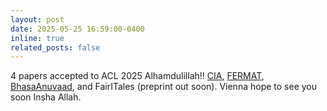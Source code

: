 ```yaml
---
layout: post
date: 2025-05-25 16:59:00-0400
inline: true
related_posts: false
---
```


4 papers accepted to ACL 2025 Alhamdulillah!! [CIA](https://arxiv.org/abs/2410.13394), [FERMAT](https://arxiv.org/abs/2501.07244), [BhasaAnuvaad](https://arxiv.org/abs/2411.04699), and FairITales (preprint out soon). Vienna hope to see you soon Insha Allah.
